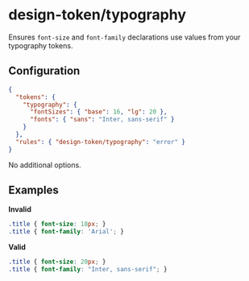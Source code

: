 # design-token/typography

Ensures `font-size` and `font-family` declarations use values from your typography tokens.

## Configuration

```json
{
  "tokens": {
    "typography": {
      "fontSizes": { "base": 16, "lg": 20 },
      "fonts": { "sans": "Inter, sans-serif" }
    }
  },
  "rules": { "design-token/typography": "error" }
}
```

No additional options.

## Examples

**Invalid**

```css
.title { font-size: 18px; }
.title { font-family: 'Arial'; }
```

**Valid**

```css
.title { font-size: 20px; }
.title { font-family: "Inter, sans-serif"; }
```
